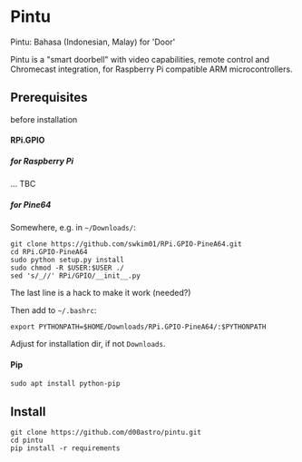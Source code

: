# Pintu
Pintu: Bahasa (Indonesian, Malay) for 'Door'

Pintu is a "smart doorbell" with video capabilities, remote control and Chromecast integration, for Raspberry Pi compatible ARM microcontrollers.

## Prerequisites 
before installation
#### RPi.GPIO
##### for Raspberry Pi
... TBC 
##### for Pine64 
Somewhere, e.g. in `~/Downloads/`:
```
git clone https://github.com/swkim01/RPi.GPIO-PineA64.git
cd RPi.GPIO-PineA64
sudo python setup.py install
sudo chmod -R $USER:$USER ./
sed 's/_//' RPi/GPIO/__init__.py
```
The last line is a hack to make it work (needed?)

Then add to `~/.bashrc`:
```
export PYTHONPATH=$HOME/Downloads/RPi.GPIO-PineA64/:$PYTHONPATH
```
Adjust for installation dir, if not `Downloads`.

#### Pip
```
sudo apt install python-pip
```

## Install
```
git clone https://github.com/d00astro/pintu.git
cd pintu
pip install -r requirements

```